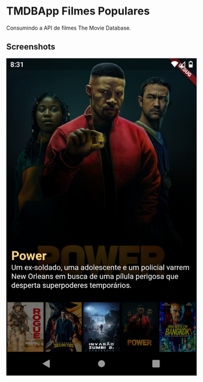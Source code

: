 # TMDBApp Filmes Populares

Consumindo a API de filmes The Movie Database.

## Screenshots

<img src="https://github.com/lucas-rss/TMDBApp/blob/master/images/screenshot-2020-09-23_23.17.19.127.png"/>
